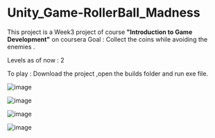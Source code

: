 # Unity_Game-RollerBall_Madness
This project is a Week3 project of course **"Introduction to Game Development"** on coursera 
Goal : Collect the coins while avoiding the enemies .

Levels as of now : 2

To play : Download the project ,open the builds folder and run exe file.

![image](https://user-images.githubusercontent.com/36453230/97418338-b8875900-192e-11eb-85bf-9c3aed7db5e8.png)


![image](https://user-images.githubusercontent.com/36453230/97421997-32b9dc80-1933-11eb-9db2-2150b4f807db.png)


![image](https://user-images.githubusercontent.com/36453230/97422033-3fd6cb80-1933-11eb-8df4-60cd34b062b7.png)


![image](https://user-images.githubusercontent.com/36453230/97422333-ab209d80-1933-11eb-97a0-918d1051c2a8.png)


